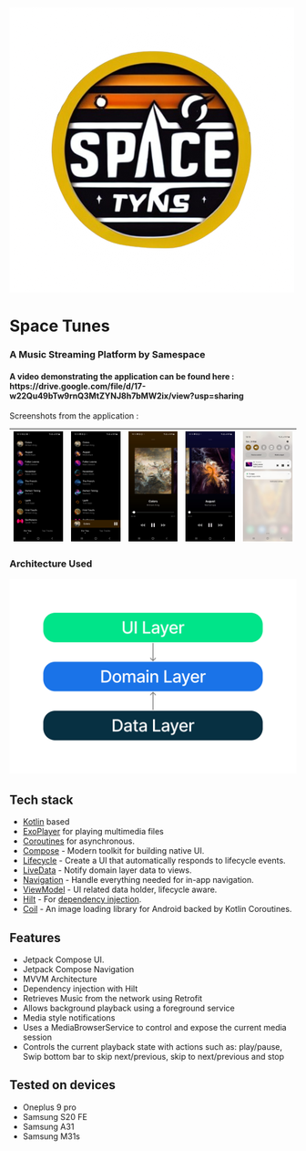 
![Logo](preview/SpaceTunes.png)
<h1>Space Tunes</h1>
<h3>A Music Streaming Platform by Samespace</h3>
<h4>A video demonstrating the application can be found here : https://drive.google.com/file/d/17-w22Qu49bTw9rnQ3MtZYNJ8h7bMW2ix/view?usp=sharing </h4>

Screenshots from the application : 

| ![list](preview/HomeScreen.jpg) | ![list](preview/MusicBar.jpg) |![player](preview/SongScreen.jpg) |![player](preview/SongScreen2.jpg) | ![notification](preview/Notification.jpg) |
|----------|:----------:|:--------:|:---------:|:---------:|

<h3>Architecture Used</h3>

![Architecture](preview/architecture-graph.png)

## Tech stack 

- [Kotlin][1] based
- [ExoPlayer][2] for playing multimedia files
- [Coroutines][3] for asynchronous.
- [Compose][4] - Modern toolkit for building native UI.
- [Lifecycle][5] - Create a UI that automatically responds to lifecycle events.
- [LiveData][6] - Notify domain layer data to views.
- [Navigation][7] - Handle everything needed for in-app navigation.
- [ViewModel][8] - UI related data holder, lifecycle aware.
- [Hilt][9] - For [dependency injection][10].
- [Coil][11] - An image loading library for Android backed by Kotlin Coroutines.

[1]: https://kotlinlang.org/
[2]: https://github.com/google/ExoPlayer
[3]: https://kotlinlang.org/docs/reference/coroutines-overview.html
[4]: https://developer.android.com/jetpack/compose
[5]: https://developer.android.com/topic/libraries/architecture/lifecycle
[6]: https://developer.android.com/topic/libraries/architecture/livedata
[7]: https://developer.android.com/jetpack/compose/navigation
[8]: https://developer.android.com/topic/libraries/architecture/viewmodel
[9]: https://dagger.dev/hilt/
[10]: https://developer.android.com/training/dependency-injection/hilt-android
[11]: https://github.com/coil-kt/coil

## Features

- Jetpack Compose UI. 
- Jetpack Compose Navigation
- MVVM Architecture
- Dependency injection with Hilt
- Retrieves Music from the network using Retrofit 
- Allows background playback using a foreground service
- Media style notifications
- Uses a MediaBrowserService to control and expose the current media session
- Controls the current playback state with actions such as: play/pause, Swip bottom bar to skip next/previous, skip to next/previous and stop


## Tested on devices 

- Oneplus 9 pro 
- Samsung S20 FE
- Samsung A31 
- Samsung M31s 
